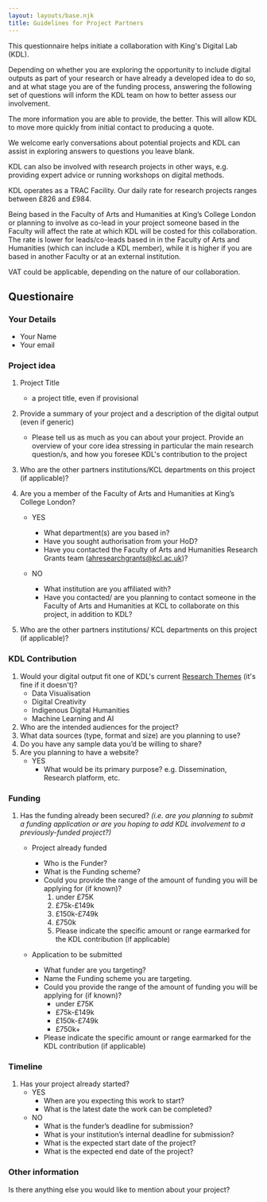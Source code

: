 ```yaml
---
layout: layouts/base.njk
title: Guidelines for Project Partners
---
```


This questionnaire helps initiate a collaboration with King's Digital Lab (KDL).

Depending on whether you are exploring the opportunity to include digital
outputs as part of your research or have already a developed idea to do so, and
at what stage you are of the funding process, answering the following set of
questions will inform the KDL team on how to better assess our involvement.

The more information you are able to provide, the better. This will allow KDL
to move more quickly from initial contact to producing a quote.

We welcome early conversations about potential projects and KDL can assist in
exploring answers to questions you leave blank.

KDL can also be involved with research projects in other ways, e.g. providing
expert advice or running workshops on digital methods.

KDL operates as a TRAC Facility. Our daily rate for research projects ranges
between £826 and £984.

Being based in the Faculty of Arts and Humanities at King’s College London or
planning to involve as co-lead in your project someone based in the Faculty
will affect the rate at which KDL will be costed for this collaboration. The
rate is lower for leads/co-leads based in in the Faculty of Arts and Humanities
(which can include a KDL member), while it is higher if you are based in
another Faculty or at an external institution.

VAT could be applicable, depending on the nature of our collaboration.

## Questionaire

### Your Details

- Your Name
- Your email

### Project idea

1. Project Title

   - a project title, even if provisional

2. Provide a summary of your project and a description of the digital output
   (even if generic)

   - Please tell us as much as you can about your project. Provide an overview
     of your core idea stressing in particular the main research question/s, and
     how you foresee KDL's contribution to the project

3. Who are the other partners institutions/KCL departments on this project
   (if applicable)?

4. Are you a member of the Faculty of Arts and Humanities at King’s College
   London?

   - YES

     - What department(s) are you based in?
     - Have you sought authorisation from your HoD?
     - Have you contacted the Faculty of Arts and Humanities Research Grants
       team ([ahresearchgrants@kcl.ac.uk](mailto:ahresearchgrants@kcl.ac.uk))?

   - NO
     - What institution are you affiliated with?
     - Have you contacted/ are you planning to contact someone in the Faculty of
       Arts and Humanities at KCL to collaborate on this project, in addition to
       KDL?

5. Who are the other partners institutions/ KCL departments on this project
   (if applicable)?

### KDL Contribution

1. Would your digital output fit one of KDL's current
   [Research Themes](/projects/research-themes/) (it's fine if it doesn't)?
   - Data Visualisation
   - Digital Creativity
   - Indigenous Digital Humanities
   - Machine Learning and AI
2. Who are the intended audiences for the project?
3. What data sources (type, format and size) are you planning to use?
4. Do you have any sample data you’d be willing to share?
5. Are you planning to have a website?
   - YES
     - What would be its primary purpose? e.g. Dissemination, Research platform,
       etc.

### Funding

1. Has the funding already been secured? _(i.e. are you planning to submit a
   funding application or are you hoping to add KDL involvement to a
   previously-funded project?)_

   - Project already funded

     - Who is the Funder?
     - What is the Funding scheme?
     - Could you provide the range of the amount of funding you will be applying
       for (if known)?
       1. under £75K
       2. £75k-£149k
       3. £150k-£749k
       4. £750k
       5. Please indicate the specific amount or range earmarked for the KDL
          contribution (if applicable)

   - Application to be submitted

     - What funder are you targeting?
     - Name the Funding scheme you are targeting.
     - Could you provide the range of the amount of funding you will be applying
       for (if known)?
       - under £75K
       - £75k-£149k
       - £150k-£749k
       - £750k+
     - Please indicate the specific amount or range earmarked for the KDL
       contribution (if applicable)

### Timeline

1. Has your project already started?
   - YES
     - When are you expecting this work to start?
     - What is the latest date the work can be completed?
   - NO
     - What is the funder’s deadline for submission?
     - What is your institution’s internal deadline for submission?
     - What is the expected start date of the project?
     - What is the expected end date of the project?

### Other information

Is there anything else you would like to mention about your project?
